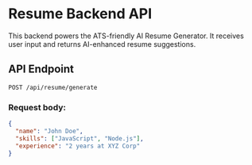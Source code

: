 # Resume Backend API

This backend powers the ATS-friendly AI Resume Generator. It receives user input and returns AI-enhanced resume suggestions.

## API Endpoint

`POST /api/resume/generate`

### Request body:
```json
{
  "name": "John Doe",
  "skills": ["JavaScript", "Node.js"],
  "experience": "2 years at XYZ Corp"
}
```